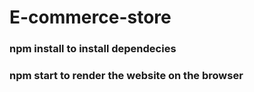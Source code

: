 # E-commerce-store

### npm install to install dependecies
### npm start to render the website on the browser